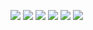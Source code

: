 ![](/images/21A3E7D2-A6BC-4955-9A6C-86639D51063F.PNG)
![](/images/2A724F12-2D6E-43DA-A34D-1CA23EE6153F.PNG)
![](/images/622D01A6-388E-4949-8D43-CA436C53EEC6.PNG)
![](/images/C43B0FEB-ED90-4052-A41B-245CA56719DD.PNG)
![](/images/D98AB4AB-3C1A-40E7-A54D-68C206D04697.PNG)
![](/images/EBD5A6B3-1662-4621-90B6-D1030197F172.PNG)
